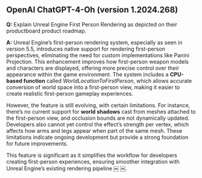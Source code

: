 ## OpenAI ChatGPT-4-Oh (version 1.2024.268)

**Q:** Explain Unreal Engine First Person Rendering as depicted on their productboard product roadmap.

**A:** Unreal Engine’s first-person rendering system, especially as seen in version 5.5, introduces native support for rendering first-person perspectives, eliminating the need for custom implementations like Panini Projection. This enhancement improves how first-person weapon models and characters are displayed, offering more precise control over their appearance within the game environment. The system includes a **CPU-based function** called *WorldLocationToFirstPerson*, which allows accurate conversion of world space into a first-person view, making it easier to create realistic first-person gameplay experiences.

However, the feature is still evolving, with certain limitations. For instance, there’s no current support for **world shadows** cast from meshes attached to the first-person view, and occlusion bounds are not dynamically updated. Developers also cannot yet control the effect’s strength per vertex, which affects how arms and legs appear when part of the same mesh. These limitations indicate ongoing development but provide a strong foundation for future improvements.

This feature is significant as it simplifies the workflow for developers creating first-person experiences, ensuring smoother integration with Unreal Engine’s existing rendering pipeline ￼ ￼.

